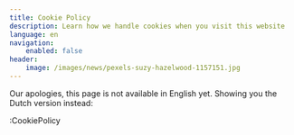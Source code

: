```yaml
---
title: Cookie Policy
description: Learn how we handle cookies when you visit this website
language: en
navigation: 
    enabled: false
header:
    image: /images/news/pexels-suzy-hazelwood-1157151.jpg
---
```


Our apologies, this page is not available in English yet. Showing you the Dutch version instead:

:CookiePolicy